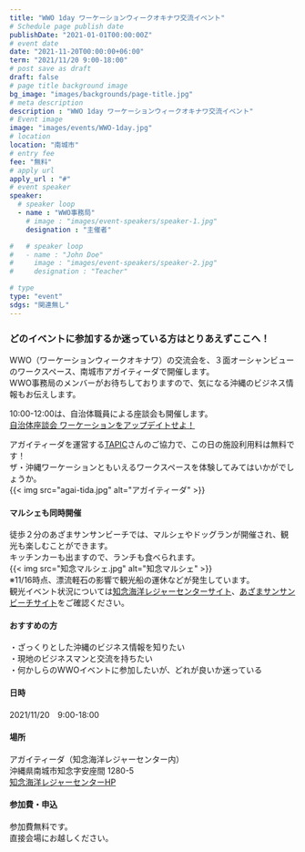 ```yaml
---
title: "WWO 1day ワーケーションウィークオキナワ交流イベント"
# Schedule page publish date
publishDate: "2021-01-01T00:00:00Z"
# event date
date: "2021-11-20T00:00:00+06:00"
term: "2021/11/20 9:00-18:00"
# post save as draft
draft: false
# page title background image
bg_image: "images/backgrounds/page-title.jpg"
# meta description
description : "WWO 1day ワーケーションウィークオキナワ交流イベント"
# Event image
image: "images/events/WWO-1day.jpg"
# location
location: "南城市"
# entry fee
fee: "無料"
# apply url
apply_url : "#"
# event speaker
speaker:
  # speaker loop
  - name : "WWO事務局"
    # image : "images/event-speakers/speaker-1.jpg"
    designation : "主催者"

#   # speaker loop
#   - name : "John Doe"
#     image : "images/event-speakers/speaker-2.jpg"
#     designation : "Teacher"

# type
type: "event"
sdgs: "関連無し"
---
```


### どのイベントに参加するか迷っている方はとりあえずここへ！
WWO（ワーケーションウィークオキナワ）の交流会を、３面オーシャンビューのワークスペース、南城市アガイティーダで開催します。  
WWO事務局のメンバーがお待ちしておりますので、気になる沖縄のビジネス情報もお伝えします。  
  
10:00-12:00は、自治体職員による座談会も開催します。  
<a href="https://tele-okinawa.go.jp/wwo2021/event/event-38/" target="_blank">自治体座談会 ワーケーションをアップデイトせよ！</a>  
  
アガイティーダを運営する<a href="http://www.tapic.jp/" target="_blank">TAPIC</a>さんのご協力で、この日の施設利用料は無料です！  
ザ・沖縄ワーケーションともいえるワークスペースを体験してみてはいかがでしょうか。  
{{< img src="agai-tida.jpg" alt="アガイティーダ" >}}  

#### マルシェも同時開催
徒歩２分のあざまサンサンビーチでは、マルシェやドッグランが開催され、観光も楽しむことができます。  
キッチンカーも出ますので、ランチも食べられます。  
{{< img src="知念マルシェ.jpg" alt="知念マルシェ" >}}  
※11/16時点、漂流軽石の影響で観光船の運休などが発生しています。  
観光イベント状況については<a href="https://www.chinenmarine.co.jp/" target="_blank">知念海洋レジャーセンターサイト</a>、<a href="https://okinawa-nanjo.jp/beach/" target="_blank">あざまサンサンビーチサイト</a>をご確認ください。

#### おすすめの方
・ざっくりとした沖縄のビジネス情報を知りたい  
・現地のビジネスマンと交流を持ちたい  
・何かしらのWWOイベントに参加したいが、どれが良いか迷っている  

#### 日時
2021/11/20　9:00-18:00

#### 場所
アガイティーダ（知念海洋レジャーセンター内）  
沖縄県南城市知念字安座間 1280-5  
<a href="https://www.chinenmarine.co.jp/" target="_blank">知念海洋レジャーセンターHP</a>  

#### 参加費・申込
参加費無料です。  
直接会場にお越しください。  
